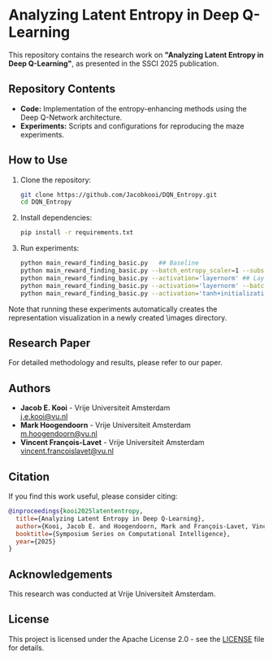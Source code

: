 # Analyzing Latent Entropy in Deep Q-Learning

This repository contains the research work on **"Analyzing Latent Entropy in Deep Q-Learning"**, as presented in the SSCI 2025 publication.

## Repository Contents

- **Code:** Implementation of the entropy-enhancing methods using the Deep Q-Network architecture.
- **Experiments:** Scripts and configurations for reproducing the maze experiments.

## How to Use

1. Clone the repository:

   ```bash
   git clone https://github.com/Jacobkooi/DQN_Entropy.git
   cd DQN_Entropy
   ```

2. Install dependencies:

   ```bash
   pip install -r requirements.txt
   ```

3. Run experiments:

   ```bash
   python main_reward_finding_basic.py   ## Baseline
   python main_reward_finding_basic.py --batch_entropy_scaler=1 --subsequent=1 ## Pair-wise distance maximization
   python main_reward_finding_basic.py --activation='layernorm' ## Layer normalization
   python main_reward_finding_basic.py --activation='layernorm' --batch_entropy_scaler=1 --subsequent=1 ## Layer normalization + Pair-wise distance maximization
   python main_reward_finding_basic.py --activation='tanh+initialization' ## Tanh activation + Xavier initialization (gain 5)
   ```
   
Note that running these experiments automatically creates the representation visualization in a newly created \images directory.

## Research Paper

For detailed methodology and results, please refer to our paper.

## Authors

- **Jacob E. Kooi** - Vrije Universiteit Amsterdam  
  [j.e.kooi@vu.nl](mailto:j.e.kooi@vu.nl)
- **Mark Hoogendoorn** - Vrije Universiteit Amsterdam  
  [m.hoogendoorn@vu.nl](mailto:m.hoogendoorn@vu.nl)
- **Vincent François-Lavet** - Vrije Universiteit Amsterdam  
  [vincent.francoislavet@vu.nl](mailto:vincent.francoislavet@vu.nl)

## Citation

If you find this work useful, please consider citing:

```bibtex
@inproceedings{kooi2025latententropy,
  title={Analyzing Latent Entropy in Deep Q-Learning},
  author={Kooi, Jacob E. and Hoogendoorn, Mark and François-Lavet, Vincent},
  booktitle={Symposium Series on Computational Intelligence},
  year={2025}
}
```

## Acknowledgements

This research was conducted at Vrije Universiteit Amsterdam.

## License

This project is licensed under the Apache License 2.0 - see the [LICENSE](LICENSE) file for details.
```